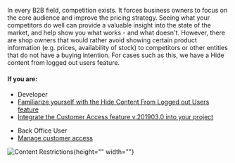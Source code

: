 In every B2B field, competition exists. It forces business owners to focus on the core audience and improve the pricing strategy. Seeing what your competitors do well can provide a valuable insight into the state of the market, and help show you what works - and what doesn't. However, there are shop owners that would rather avoid showing certain product information (e.g. prices, availability of stock) to competitors or other entities that do not have a buying intention. For cases such as this, we have a Hide content from logged out users feature.

#### If you are:

<div class="mr-container">
    <div class="mr-list-container">
        <!-- col1 -->
        <div class="mr-col">
            <ul class="mr-list mr-list-green">
                <li class="mr-title">Developer</li>
                <li><a href="https://documentation.spryker.com/v4/docs/hide-content-from-logged-out-users-overview" class="mr-link">Familiarize yourself with the  Hide Content From Logged out Users feature</a></li>
                <li><a href="https://documentation.spryker.com/v3/docs/customer-access-feature-integration-201903" class="mr-link">Integrate the Customer Access feature v.201903.0 into your project</a></li>
            </ul>
        </div>
<!-- col2 -->
        <div class="mr-col">
            <ul class="mr-list mr-list-blue">
                <li class="mr-title"> Back Office User</li>
                <li><a href="https://documentation.spryker.com/v4/docs/managing-customer-access" class="mr-link">Manage customer access</a></li>
            </ul>
        </div>
        </div>
</div>

![Content Restrictions](https://spryker.s3.eu-central-1.amazonaws.com/docs/Features/Company+Account+Management/Hide+Content+from+Logged+out+Users/Hide+Content+from+Logged+out+Users/Content+restrictions.png){height="" width=""}